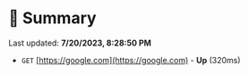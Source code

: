 # 📖 Summary
Last updated: **7/20/2023, 8:28:50 PM**

- `GET` [https://google.com](https://google.com) - **Up** (320ms)
